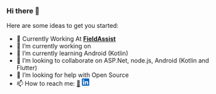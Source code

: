 ### Hi there 👋

<!--
**himanshusaini111/himanshusaini111** is a ✨ _special_ ✨ repository because its `README.md` (this file) appears on your GitHub profile.-->

Here are some ideas to get you started:

- :office: Currently Working At [**FieldAssist**](https://www.linkedin.com/company/fieldassist/)
- 🔭 I’m currently working on 
- 🌱 I’m currently learning Android (Kotlin)
- 👯 I’m looking to collaborate on ASP.Net, node.js, Android (Kotlin and Flutter)
- 🤔 I’m looking for help with Open Source
- 📫 How to reach me: [:email:](mailto:himanshusaini1100@gmail.com) [<img src="./res/svg/in.jfif" alt="LinkedIn" width="17" height= "17"/>](https://www.linkedin.com/in/himanshu-saini-154b8611b/)
<!-- - 💬 Ask me about ...
- 😄 Pronouns: ...
- ⚡ Fun fact: ...-->

